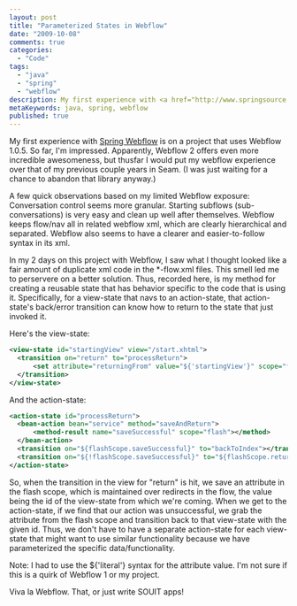 ```yaml
---
layout: post
title: "Parameterized States in Webflow"
date: "2009-10-08"
comments: true
categories:
  - "Code"
tags:
  - "java"
  - "spring"
  - "webflow"
description: My first experience with <a href="http://www.springsource.org/webflow" target="_blank">Spring Webflow</a> is on a project that uses Webflow 1.0.5.  So far, 
metaKeywords: java, spring, webflow
published: true
---
```


My first experience with [Spring Webflow](http://www.springsource.org/webflow) is on a project that uses Webflow 1.0.5.  So far, I'm impressed.  Apparently, Webflow 2 offers even more incredible awesomeness, but thusfar I would put my webflow experience over that of my previous couple years in Seam.  (I was just waiting for a chance to abandon that library anyway.)  

<!--more-->

A few quick observations based on my limited Webflow exposure:  Conversation control seems more granular.  Starting subflows (sub-conversations) is very easy and clean up well after themselves.  Webflow keeps flow/nav all in related webflow xml, which are clearly hierarchical and separated.  Webflow also seems to have a clearer and easier-to-follow syntax in its xml.

In my 2 days on this project with Webflow, I saw what I thought looked like a fair amount of duplicate xml code in the *-flow.xml files.  This smell led me to perservere on a better solution.  Thus, recorded here, is my method for creating a reusable state that has behavior specific to the code that is using it.  Specifically, for a view-state that navs to an action-state, that action-state's back/error transition can know how to return to the state that just invoked it.

Here's the view-state:

```xml
<view-state id="startingView" view="/start.xhtml">
  <transition on="return" to="processReturn">
      <set attribute="returningFrom" value="${'startingView'}" scope="flash"></set>
  </transition>
</view-state>
```


And the action-state:

```xml
<action-state id="processReturn">
  <bean-action bean="service" method="saveAndReturn">
      <method-result name="saveSuccessful" scope="flash"></method>
  </bean-action>
  <transition on="${flashScope.saveSuccessful}" to="backToIndex"></transition>
  <transition on="${!flashScope.saveSuccessful}" to="${flashScope.returningFrom}"></transition>
</action-state>
```

So, when the transition in the view for "return" is hit, we save an attribute in the flash scope, which is maintained over redirects in the flow, the value being the id of the view-state from which we're coming.  When we get to the action-state, if we find that our action was unsuccessful, we grab the attribute from the flash scope and transition back to that view-state with the given id.  Thus, we don't have to have a separate action-state for each view-state that might want to use similar functionality because we have parameterized the specific data/functionality.

Note: I had to use the ${'literal'} syntax for the attribute value.  I'm not sure if this is a quirk of Webflow 1 or my project.

Viva la Webflow.  That, or just write SOUIT apps!

  
